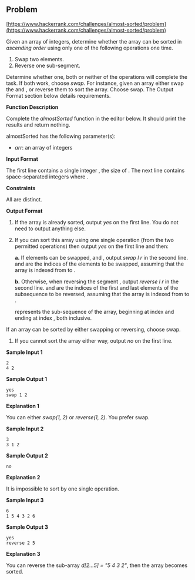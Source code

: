 ## Problem

[https://www.hackerrank.com/challenges/almost-sorted/problem](https://www.hackerrank.com/challenges/almost-sorted/problem)

Given an array of integers, determine whether the array can be sorted in *ascending order* using only one of the following operations one time.

1. Swap two elements.
2. Reverse one sub-segment.

Determine whether one, both or neither of the operations will complete the task. If both work, choose *swap*. For instance, given an array  either swap the and , or reverse them to sort the array. Choose swap. The Output Format section below details requirements.

**Function Description**

Complete the *almostSorted* function in the editor below. It should print the results and return nothing.

almostSorted has the following parameter(s):

- *arr*: an array of integers

**Input Format**

The first line contains a single integer , the size of . 
The next line contains  space-separated integers  where .

**Constraints**

 

All  are distinct.

**Output Format**

1. If the array is already sorted, output *yes* on the first line. You do not need to output anything else.

2. If you can sort this array using one single operation (from the two permitted operations) then output *yes* on the first line and then:

    **a.** If elements can be swapped,  and , output *swap l r* in the second line. and  are the indices of the elements to be swapped, assuming that the array is indexed from  to .

    **b.** Otherwise, when reversing the segment , output *reverse l r* in the second line.  and  are the indices of the first and last elements of the subsequence to be reversed, assuming that the array is indexed from  to .

     represents the sub-sequence of the array, beginning at index  and ending at index , both inclusive.

If an array can be sorted by either swapping or reversing, choose swap.

1. If you cannot sort the array either way, output *no* on the first line.

**Sample Input 1**

```
2  
4 2  
```

**Sample Output 1**

```
yes  
swap 1 2
```

**Explanation 1**

You can either *swap(1, 2)* or *reverse(1, 2)*. You prefer swap.

**Sample Input 2**

```
3
3 1 2
```

**Sample Output 2**

```
no
```

**Explanation 2**

It is impossible to sort by one single operation.

**Sample Input 3**

```
6
1 5 4 3 2 6
```

**Sample Output 3**

```
yes
reverse 2 5
```

**Explanation 3**

You can reverse the sub-array *d[2...5] = "5 4 3 2"*, then the array becomes sorted.

